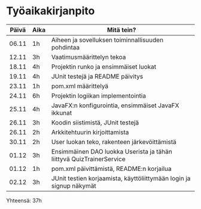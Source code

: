 # Työaikakirjanpito

| Päivä | Aika | Mitä tein? |
|-------|------|------------|
| 06.11 | 1h   | Aiheen ja sovelluksen toiminnallisuuden pohdintaa |
| 12.11 | 3h   | Vaatimusmäärittelyn tekoa |
| 18.11 | 4h   | Projektin runko ja ensimmäiset luokat |
| 19.11 | 4h   | JUnit testejä ja README päivitys |
| 23.11 | 1h   | pom.xml määrittelyä |
| 24.11 | 6h   | Projektin logiikan implementointia |
| 25.11 | 4h   | JavaFX:n konfigurointia, ensimmäiset JavaFX ikkunat |
| 26.11 | 3h   | Koodin siistimistä, JUnit testejä |
| 26.11 | 2h   | Arkkitehtuurin kirjoittamista |
| 30.11 | 2h   | User luokan teko, rakenteen järkevöittämistä |
| 01.12 | 3h   | Ensimmäinen DAO luokka Userista ja tähän liittyvä QuizTrainerService | 
| 01.12 | 1h   | pom.xml päivittämistä, README:n korjailua |
| 02.12 | 3h   | JUnit testien korjaamista, käyttöliittymään login ja signup näkymät |

Yhteensä: 37h
